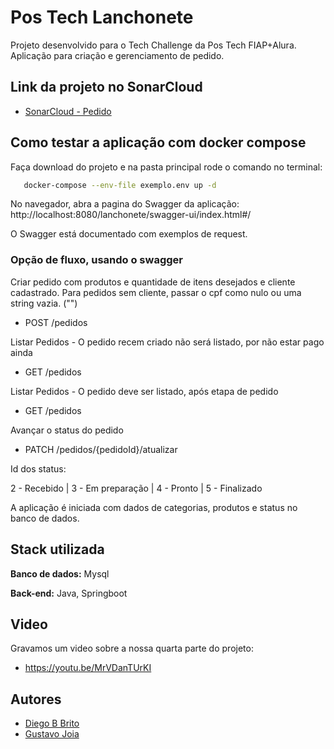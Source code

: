 # Pos Tech Lanchonete

Projeto desenvolvido para o Tech Challenge da Pos Tech FIAP+Alura.
Aplicação para criação e gerenciamento de pedido.

## Link da projeto no SonarCloud
-  [SonarCloud - Pedido](https://sonarcloud.io/project/overview?id=Diegobbrito_tech-challenge-pedido)


## Como testar a aplicação com docker compose

Faça download do projeto e na pasta principal rode o comando no terminal:

```bash
   docker-compose --env-file exemplo.env up -d
```
No navegador, abra a pagina do Swagger da aplicação:
http://localhost:8080/lanchonete/swagger-ui/index.html#/

O Swagger está documentado com exemplos de request.

### Opção de fluxo, usando o swagger

Criar pedido com produtos e quantidade de itens desejados e cliente cadastrado. Para pedidos sem cliente, passar o cpf como nulo ou uma string vazia. ("")
- POST /pedidos

Listar Pedidos - O pedido recem criado não será listado, por não estar pago ainda
- GET /pedidos

Listar Pedidos - O pedido deve ser listado, após etapa de pedido
- GET /pedidos

Avançar o status do pedido
- PATCH /pedidos/{pedidoId}/atualizar

Id dos status:

2 - Recebido | 3 - Em preparação | 4 - Pronto | 5 - Finalizado


A aplicação é iniciada com dados de categorias, produtos e status no banco de dados.
## Stack utilizada

**Banco de dados:** Mysql

**Back-end:** Java, Springboot

## Video
Gravamos um video sobre a nossa quarta parte do projeto:
- https://youtu.be/MrVDanTUrKI

## Autores

- [Diego B Brito](https://github.com/Diegobbrito)
- [Gustavo Joia](https://github.com/GustavoJoiaP)

